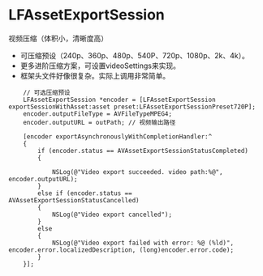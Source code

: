 # LFAssetExportSession
视频压缩（体积小，清晰度高）

* 可压缩预设（240p、360p、480p、540P、720p、1080p、2k、4k）。
* 更多进阶压缩方案，可设置videoSettings来实现。
* 框架头文件好像很复杂。实际上调用非常简单。

````
    // 可选压缩预设
    LFAssetExportSession *encoder = [LFAssetExportSession exportSessionWithAsset:asset preset:LFAssetExportSessionPreset720P];
    encoder.outputFileType = AVFileTypeMPEG4;
    encoder.outputURL = outPath; // 视频输出路径

    [encoder exportAsynchronouslyWithCompletionHandler:^
    {
        if (encoder.status == AVAssetExportSessionStatusCompleted)
        {
            
            NSLog(@"Video export succeeded. video path:%@", encoder.outputURL);
        }
        else if (encoder.status == AVAssetExportSessionStatusCancelled)
        {
            NSLog(@"Video export cancelled");
        }
        else
        {
            NSLog(@"Video export failed with error: %@ (%ld)", encoder.error.localizedDescription, (long)encoder.error.code);
        }
    }];
````
